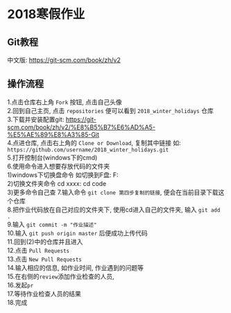 # 2018寒假作业

## Git教程

中文版: https://git-scm.com/book/zh/v2  

## 操作流程
  
1.点击仓库右上角 `Fork` 按钮, 点击自己头像  
2.回到自己主页, 点击 `repositories` 便可以看到 `2018_winter_holidays` 仓库  
3.下载并安装配置git: https://git-scm.com/book/zh/v2/%E8%B5%B7%E6%AD%A5-%E5%AE%89%E8%A3%85-Git  
4.点进仓库, 点击右上角的 `Clone or Download`, 复制其中链接 如: `https://github.com/username/2018_winter_holidays.git`  
5.打开控制台(windows下的cmd)  
6.使用命令进入想要存放代码的文件夹  
    1)windows下切换盘命令 如切换到F盘:  F:  
    2)切换文件夹命令 cd xxxx:  cd code  
    3)更多命令自己查
7.输入命令 `git clone 第四步复制的链接`, 便会在当前目录下载这个仓库  
8.把作业代码放在自己对应的文件夹下, 使用cd进入自己的文件夹, 输入 `git add .`  
9.输入 `git commit -m "作业描述"`  
10.输入 `git push origin master` 后便成功上传代码  
11.回到(2)中的仓库并且进入  
12.点击 `Pull Requests`  
13.点击 `New Pull Requests`  
14.输入相应的信息, 如作业时间, 作业遇到的问题等  
15.在右侧的`review`添加作业检查的人员,  
16.发起`pr`  
17.等待作业检查人员的结果  
18.完成  
  
